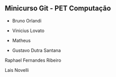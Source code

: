 Minicurso Git - PET Computação
--------------------------------

* Bruno Orlandi
* Vinicius Lovato
* Matheus 




* Gustavo Dutra Santana






Raphael Fernandes Ribeiro

Lais Novelli





















